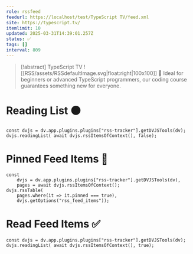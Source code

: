 ```yaml
---
role: rssfeed
feedurl: https://localhost/test/TypeScript TV/feed.xml
site: https://typescript.tv/
itemlimit: 10
updated: 2025-03-31T14:39:01.257Z
status: ✅
tags: []
interval: 809
---
```

> [!abstract] TypeScript TV
> ![[RSS/assets/RSSdefaultImage.svg|float:right|100x100]] 🚀 Ideal for beginners or advanced TypeScript programmers, our coding course guarantees something new for everyone.

# Reading List ⚫

~~~dataviewjs
const dvjs = dv.app.plugins.plugins["rss-tracker"].getDVJSTools(dv);
dvjs.readingList( await dvjs.rssItemsOfContext(), false);
~~~

# Pinned Feed Items 📍

~~~dataviewjs
const
	dvjs = dv.app.plugins.plugins["rss-tracker"].getDVJSTools(dv),
	pages = await dvjs.rssItemsOfContext();
dvjs.rssTable(
	pages.where(it => it.pinned === true),
	dvjs.getOptions("rss_feed_items"));
~~~

# Read Feed Items ✅

~~~dataviewjs
const dvjs = dv.app.plugins.plugins["rss-tracker"].getDVJSTools(dv);
dvjs.readingList( await dvjs.rssItemsOfContext(), true);
~~~